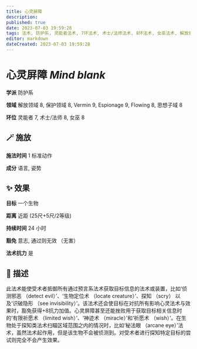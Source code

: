 ```yaml
---
title: 心灵屏障
description: 
published: true
date: 2023-07-03 19:59:28
tags: 法术, 防护系, 灵能者法术, 7环法术, 术士/法师法术, 8环法术, 女巫法术, 解放领域, 保护领域, Vermin, Espionage, Flowing, 思想子域
editor: markdown
dateCreated: 2023-07-03 19:59:28
---
```


# **心灵屏障** *Mind blank*

**学派** 防护系 

**领域** 解放领域 8, 保护领域 8, Vermin 9, Espionage 9, Flowing 8, 思想子域 8

**环位** 灵能者 7, 术士/法师 8, 女巫 8

## 🪄 施放

**施法时间** 1 标准动作

**成分** 语言, 姿势

## ✨ 效果 

**目标** 一个生物 

**距离** 近距 (25尺+5尺/2等级)  

**持续时间** 24 小时 

**豁免** 意志, 通过则无效 （无害）

**法术抗力** 是

## 📖 描述

此法术能使受术者抵御所有通过预言系法术获取目标信息的法术或装置，比如‘侦测邪恶 （detect evil）’、‘生物定位术 （locate creature）’、探知 （scry） 以及‘识破隐形 （see invisibility）’。该法术还会使目标在对抗所有影响心灵法术与效果时，豁免获得+8抗力加值。心灵屏障甚至还能挫败用于获取目标相关信息时的‘有限祈愿术 （limited wish）’、‘神迹术 （miracle）’和‘祈愿术 （wish）’。在生物处于探知类法术扫瞄区域范围之内的情况时，比如‘秘法眼 （arcane eye）’法术，虽然法术起作用，但是该生物不会被侦测到。对受术者进行探知特定目标的尝试则完全不会产生效果。
    